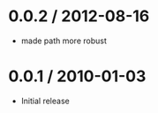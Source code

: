 
0.0.2 / 2012-08-16 
==================

* made path more robust

0.0.1 / 2010-01-03
==================

* Initial release
